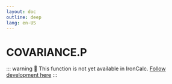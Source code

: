 ```yaml
---
layout: doc
outline: deep
lang: en-US
---
```


# COVARIANCE.P

::: warning
🚧 This function is not yet available in IronCalc.
[Follow development here](https://github.com/ironcalc/IronCalc/labels/Functions)
:::